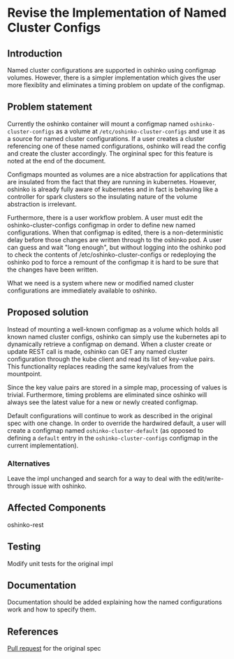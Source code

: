 # Revise the Implementation of Named Cluster Configs

## Introduction

Named cluster configurations are supported in oshinko
using configmap volumes. However, there is a simpler
implementation which gives the user more flexiblity and
eliminates a timing problem on update of the configmap.

## Problem statement

Currently the oshinko container will mount a configmap named
`oshinko-cluster-configs` as a volume at `/etc/oshinko-cluster-configs`
and use it as a source for named cluster configurations. If
a user creates a cluster referencing one of these named
configurations, oshinko will read the config and create
the cluster accordingly. The orgininal spec for this feature
is noted at the end of the document.

Configmaps mounted as volumes are a nice abstraction for
applications that are insulated from the fact that they
are running in kubernetes. However, oshinko is already
fully aware of kubernetes and in fact is behaving like
a controller for spark clusters so the insulating
nature of the volume abstraction is irrelevant.

Furthermore, there is a user workflow problem. A user
must edit the oshinko-cluster-configs configmap in
order to define new named configurations. When that
configmap is edited, there is a non-deterministic
delay before those changes are written through to
the oshinko pod. A user can guess and wait
"long enough", but without logging into the oshinko
pod to check the contents of /etc/oshinko-cluster-configs
or redeploying the oshinko pod to force a remount of
the configmap it is hard to be sure that the changes
have been written.

What we need is a system where new or modified named
cluster configurations are immediately available to
oshinko.

## Proposed solution

Instead of mounting a well-known configmap as a volume
which holds all known named cluster configs, oshinko
can simply use the kubernetes api to dynamically
retrieve a configmap on demand. When a cluster create
or update REST call is made, oshinko can GET
any named cluster configuration through the kube
client and read its list of key-value pairs. This
functionality replaces reading the same key/values
from the mountpoint.

Since the key value pairs are stored in a simple
map, processing of values is trivial. Furthermore,
timing problems are eliminated since oshinko will
always see the latest value for a new or newly
created configmap.

Default configurations will continue to work as
described in the original spec with one change.
In order to override the hardwired default, a
user will create a configmap named `oshinko-cluster-default`
(as opposed to defining a `default` entry in the
`oshinko-cluster-configs` configmap in the current
implementation).

### Alternatives

Leave the impl unchanged and search for a way to
deal with the edit/write-through issue with
oshinko.

## Affected Components

oshinko-rest

## Testing

Modify unit tests for the original impl

## Documentation

Documentation should be added explaining how the named
configurations work and how to specify them.

## References ##

[Pull request](https://github.com/radanalyticsio/oshinko-specs/pull/1) for the original spec
